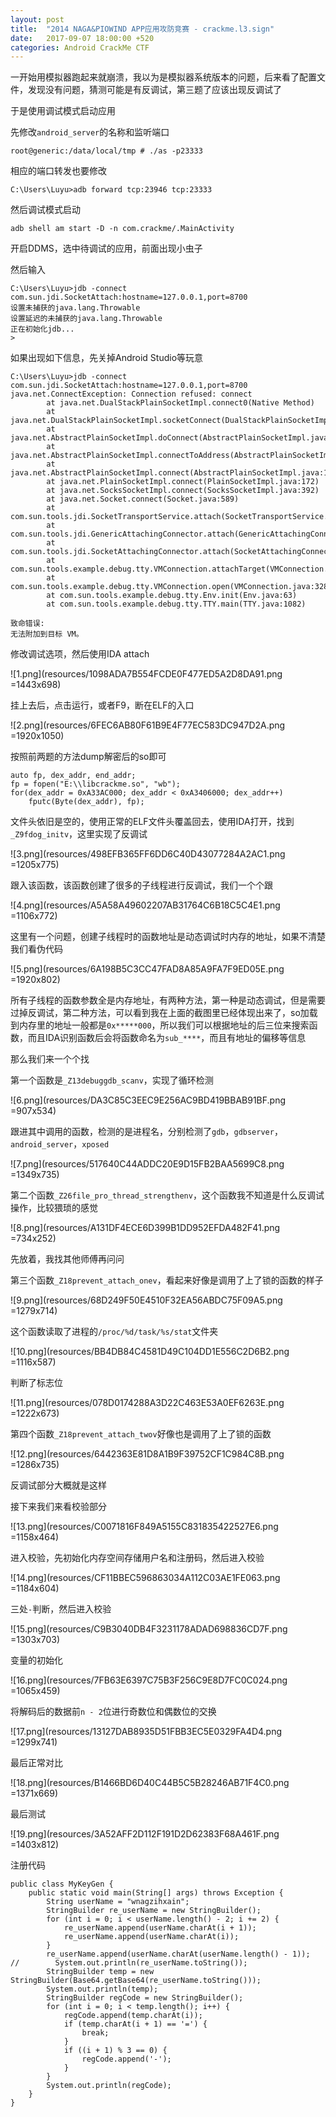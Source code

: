 ```yaml
---
layout: post
title:  "2014 NAGA&PIOWIND APP应用攻防竞赛 - crackme.l3.sign"
date:   2017-09-07 18:00:00 +520
categories: Android CrackMe CTF 
---
```


一开始用模拟器跑起来就崩溃，我以为是模拟器系统版本的问题，后来看了配置文件，发现没有问题，猜测可能是有反调试，第三题了应该出现反调试了

于是使用调试模式启动应用

先修改`android_server`的名称和监听端口
```
root@generic:/data/local/tmp # ./as -p23333
```

相应的端口转发也要修改
```
C:\Users\Luyu>adb forward tcp:23946 tcp:23333
```

然后调试模式启动
```
adb shell am start -D -n com.crackme/.MainActivity
```

开启DDMS，选中待调试的应用，前面出现小虫子

然后输入
```
C:\Users\Luyu>jdb -connect com.sun.jdi.SocketAttach:hostname=127.0.0.1,port=8700
设置未捕获的java.lang.Throwable
设置延迟的未捕获的java.lang.Throwable
正在初始化jdb...
>
```

如果出现如下信息，先关掉Android Studio等玩意
```
C:\Users\Luyu>jdb -connect com.sun.jdi.SocketAttach:hostname=127.0.0.1,port=8700
java.net.ConnectException: Connection refused: connect
        at java.net.DualStackPlainSocketImpl.connect0(Native Method)
        at java.net.DualStackPlainSocketImpl.socketConnect(DualStackPlainSocketImpl.java:79)
        at java.net.AbstractPlainSocketImpl.doConnect(AbstractPlainSocketImpl.java:350)
        at java.net.AbstractPlainSocketImpl.connectToAddress(AbstractPlainSocketImpl.java:206)
        at java.net.AbstractPlainSocketImpl.connect(AbstractPlainSocketImpl.java:188)
        at java.net.PlainSocketImpl.connect(PlainSocketImpl.java:172)
        at java.net.SocksSocketImpl.connect(SocksSocketImpl.java:392)
        at java.net.Socket.connect(Socket.java:589)
        at com.sun.tools.jdi.SocketTransportService.attach(SocketTransportService.java:222)
        at com.sun.tools.jdi.GenericAttachingConnector.attach(GenericAttachingConnector.java:116)
        at com.sun.tools.jdi.SocketAttachingConnector.attach(SocketAttachingConnector.java:90)
        at com.sun.tools.example.debug.tty.VMConnection.attachTarget(VMConnection.java:519)
        at com.sun.tools.example.debug.tty.VMConnection.open(VMConnection.java:328)
        at com.sun.tools.example.debug.tty.Env.init(Env.java:63)
        at com.sun.tools.example.debug.tty.TTY.main(TTY.java:1082)

致命错误:
无法附加到目标 VM。
```

修改调试选项，然后使用IDA attach

![1.png](resources/1098ADA7B554FCDE0F477ED5A2D8DA91.png =1443x698)

挂上去后，点击运行，或者F9，断在ELF的入口

![2.png](resources/6FEC6AB80F61B9E4F77EC583DC947D2A.png =1920x1050)

按照前两题的方法dump解密后的so即可
```
auto fp, dex_addr, end_addr;  
fp = fopen("E:\\libcrackme.so", "wb");  
for(dex_addr = 0xA33AC000; dex_addr < 0xA3406000; dex_addr++)
    fputc(Byte(dex_addr), fp);
```

文件头依旧是空的，使用正常的ELF文件头覆盖回去，使用IDA打开，找到` _Z9fdog_initv`，这里实现了反调试

![3.png](resources/498EFB365FF6DD6C40D43077284A2AC1.png =1205x775)

跟入该函数，该函数创建了很多的子线程进行反调试，我们一个个跟

![4.png](resources/A5A58A49602207AB31764C6B18C5C4E1.png =1106x772)

这里有一个问题，创建子线程时的函数地址是动态调试时内存的地址，如果不清楚我们看伪代码

![5.png](resources/6A198B5C3CC47FAD8A85A9FA7F9ED05E.png =1920x802)

所有子线程的函数参数全是内存地址，有两种方法，第一种是动态调试，但是需要过掉反调试，第二种方法，可以看到我在上面的截图里已经体现出来了，so加载到内存里的地址一般都是`0x*****000`，所以我们可以根据地址的后三位来搜索函数，而且IDA识别函数后会将函数命名为`sub_****`，而且有地址的偏移等信息

那么我们来一个个找

第一个函数是`_Z13debuggdb_scanv`，实现了循环检测

![6.png](resources/DA3C85C3EEC9E256AC9BD419BBAB91BF.png =907x534)

跟进其中调用的函数，检测的是进程名，分别检测了`gdb`，`gdbserver`，`android_server`，`xposed`

![7.png](resources/517640C44ADDC20E9D15FB2BAA5699C8.png =1349x735)

第二个函数`_Z26file_pro_thread_strengthenv`，这个函数我不知道是什么反调试操作，比较猥琐的感觉

![8.png](resources/A131DF4ECE6D399B1DD952EFDA482F41.png =734x252)

先放着，我找其他师傅再问问

第三个函数`_Z18prevent_attach_onev`，看起来好像是调用了上了锁的函数的样子

![9.png](resources/68D249F50E4510F32EA56ABDC75F09A5.png =1279x714)

这个函数读取了进程的`/proc/%d/task/%s/stat`文件夹

![10.png](resources/BB4DB84C4581D49C104DD1E556C2D6B2.png =1116x587)

判断了标志位

![11.png](resources/078D0174288A3D22C463E53A0EF6263E.png =1222x673)

第四个函数`_Z18prevent_attach_twov`好像也是调用了上了锁的函数

![12.png](resources/6442363E81D8A1B9F39752CF1C984C8B.png =1286x735)

反调试部分大概就是这样

接下来我们来看校验部分

![13.png](resources/C0071816F849A5155C831835422527E6.png =1158x464)

进入校验，先初始化内存空间存储用户名和注册码，然后进入校验

![14.png](resources/CF11BBEC596863034A112C03AE1FE063.png =1184x604)

三处`-`判断，然后进入校验

![15.png](resources/C9B3040DB4F3231178ADAD698836CD7F.png =1303x703)

变量的初始化

![16.png](resources/7FB63E6397C75B3F256C9E8D7FC0C024.png =1065x459)

将解码后的数据前`n - 2`位进行奇数位和偶数位的交换

![17.png](resources/13127DAB8935D51FBB3EC5E0329FA4D4.png =1299x741)

最后正常对比

![18.png](resources/B1466BD6D40C44B5C5B28246AB71F4C0.png =1371x669)

最后测试

![19.png](resources/3A52AFF2D112F191D2D62383F68A461F.png =1403x812)

注册代码
```
public class MyKeyGen {
    public static void main(String[] args) throws Exception {
        String userName = "wnagzihxain";
        StringBuilder re_userName = new StringBuilder();
        for (int i = 0; i < userName.length() - 2; i += 2) {
            re_userName.append(userName.charAt(i + 1));
            re_userName.append(userName.charAt(i));
        }
        re_userName.append(userName.charAt(userName.length() - 1));
//        System.out.println(re_userName.toString());
        StringBuilder temp = new StringBuilder(Base64.getBase64(re_userName.toString()));
        System.out.println(temp);
        StringBuilder regCode = new StringBuilder();
        for (int i = 0; i < temp.length(); i++) {
            regCode.append(temp.charAt(i));
            if (temp.charAt(i + 1) == '=') {
                break;
            }
            if ((i + 1) % 3 == 0) {
                regCode.append('-');
            }
        }
        System.out.println(regCode);
    }
}
```